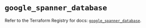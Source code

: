 # `google_spanner_database`

Refer to the Terraform Registry for docs: [`google_spanner_database`](https://registry.terraform.io/providers/hashicorp/google-beta/5.39.1/docs/resources/google_spanner_database).

